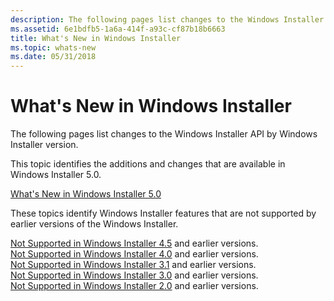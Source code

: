 ```yaml
---
description: The following pages list changes to the Windows Installer API by Windows Installer version.
ms.assetid: 6e1bdfb5-1a6a-414f-a93c-cf87b18b6663
title: What's New in Windows Installer
ms.topic: whats-new
ms.date: 05/31/2018
---
```


# What's New in Windows Installer

The following pages list changes to the Windows Installer API by Windows Installer version.

This topic identifies the additions and changes that are available in Windows Installer 5.0.

<dl>

[What's New in Windows Installer 5.0](what-s-new-in-windows-installer-5-0.md)  
  
</dl>

These topics identify Windows Installer features that are not supported by earlier versions of the Windows Installer.

<dl>

[Not Supported in Windows Installer 4.5](not-supported-in-windows-installer-4-5.md) and earlier versions.  
[Not Supported in Windows Installer 4.0](not-supported-in-windows-installer-4-0.md) and earlier versions.  
[Not Supported in Windows Installer 3.1](not-supported-in-windows-installer-version-3-1.md) and earlier versions.  
[Not Supported in Windows Installer 3.0](not-supported-in-windows-installer-version-3-0.md) and earlier versions.  
[Not Supported in Windows Installer 2.0](not-supported-in-windows-installer-version-2-0.md) and earlier versions.  
  
</dl>

 

 



